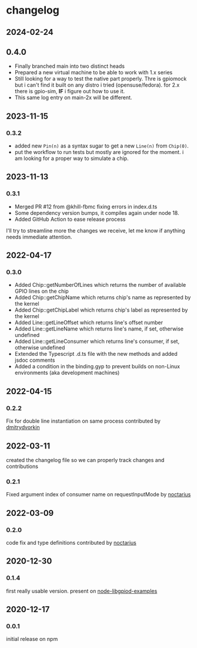 # changelog

## 2024-02-24

## 0.4.0

- Finally branched main into two distinct heads
- Prepared a new virtual machine to be able to work with 1.x series
- Still looking for a way to test the native part properly. Thre is gpiomock but
  i can't find it built on any distro i tried (opensuse/fedora). for 2.x there
  is gpio-sim, **IF** i figure out how to use it.
- This same log entry on main-2x will be different.

## 2023-11-15

### 0.3.2

- added new `Pin(n)` as a syntax sugar to get a new `Line(n)` from `Chip(0)`.
- put the workflow to run tests but mostly are ignored for the moment. i am
  looking for a proper way to simulate a chip.

## 2023-11-13

### 0.3.1

- Merged PR #12 from @khill-fbmc fixing errors in index.d.ts
- Some dependency version bumps, it compiles again under node 18.
- Added GitHub Action to ease release process

I'll try to streamline more the changes we receive, let me know if anything needs
immediate attention.

## 2022-04-17

### 0.3.0

- Added Chip::getNumberOfLines which returns the number of available GPIO lines on the chip
- Added Chip::getChipName which returns chip's name as represented by the kernel
- Added Chip::getChipLabel which returns chip's label as represented by the kernel
- Added Line::getLineOffset which returns line's offset number
- Added Line::getLineName which returns line's name, if set, otherwise undefined
- Added Line::getLineConsumer which returns line's consumer, if set, otherwise undefined
- Extended the Typescript .d.ts file with the new methods and added jsdoc comments
- Added a condition in the binding.gyp to prevent builds on non-Linux environments (aka development machines)

## 2022-04-15

### 0.2.2

Fix for double line instantiation on same process contributed by [dmitrydvorkin](https://github.com/dmitrydvorkin)

## 2022-03-11

created the changelog file so we can properly track changes and contributions

### 0.2.1

Fixed argument index of consumer name on requestInputMode by [noctarius](https://github.com/noctarius)

## 2022-03-09

### 0.2.0

code fix and type definitions contributed by [noctarius](https://github.com/noctarius)

## 2020-12-30

### 0.1.4

first really usable version. present on [node-libgpiod-examples](https://github.com/sombriks/node-libgpiod-examples)

## 2020-12-17

### 0.0.1

initial release on npm
